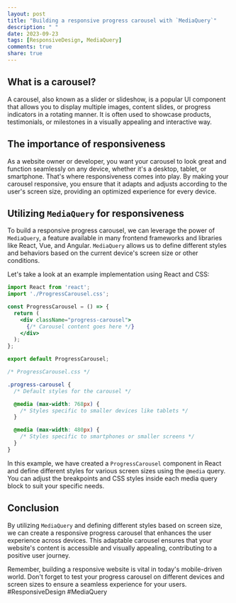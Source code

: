 ```yaml
---
layout: post
title: "Building a responsive progress carousel with `MediaQuery`"
description: " "
date: 2023-09-23
tags: [ResponsiveDesign, MediaQuery]
comments: true
share: true
---
```


## What is a carousel?

A carousel, also known as a slider or slideshow, is a popular UI component that allows you to display multiple images, content slides, or progress indicators in a rotating manner. It is often used to showcase products, testimonials, or milestones in a visually appealing and interactive way.

## The importance of responsiveness

As a website owner or developer, you want your carousel to look great and function seamlessly on any device, whether it's a desktop, tablet, or smartphone. That's where responsiveness comes into play. By making your carousel responsive, you ensure that it adapts and adjusts according to the user's screen size, providing an optimized experience for every device.

## Utilizing `MediaQuery` for responsiveness

To build a responsive progress carousel, we can leverage the power of `MediaQuery`, a feature available in many frontend frameworks and libraries like React, Vue, and Angular. `MediaQuery` allows us to define different styles and behaviors based on the current device's screen size or other conditions.

Let's take a look at an example implementation using React and CSS:

```jsx
import React from 'react';
import './ProgressCarousel.css';

const ProgressCarousel = () => {
  return (
    <div className="progress-carousel">
      {/* Carousel content goes here */}
    </div>
  );
};

export default ProgressCarousel;
```

```css
/* ProgressCarousel.css */

.progress-carousel {
  /* Default styles for the carousel */

  @media (max-width: 768px) {
    /* Styles specific to smaller devices like tablets */
  }

  @media (max-width: 480px) {
    /* Styles specific to smartphones or smaller screens */
  }
}
```

In this example, we have created a `ProgressCarousel` component in React and define different styles for various screen sizes using the `@media` query. You can adjust the breakpoints and CSS styles inside each media query block to suit your specific needs.

## Conclusion

By utilizing `MediaQuery` and defining different styles based on screen size, we can create a responsive progress carousel that enhances the user experience across devices. This adaptable carousel ensures that your website's content is accessible and visually appealing, contributing to a positive user journey.

Remember, building a responsive website is vital in today's mobile-driven world. Don't forget to test your progress carousel on different devices and screen sizes to ensure a seamless experience for your users. #ResponsiveDesign #MediaQuery